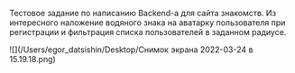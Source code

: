 Тестовое задание по написанию Backend-а для сайта знакомств. Из интересного наложение водяного знака на аватарку пользователя при регистрации и фильтрация списка пользователей в заданном радиусе.![](/Users/egor_datsishin/Desktop/Снимок экрана 2022-03-24 в 15.19.18.png)